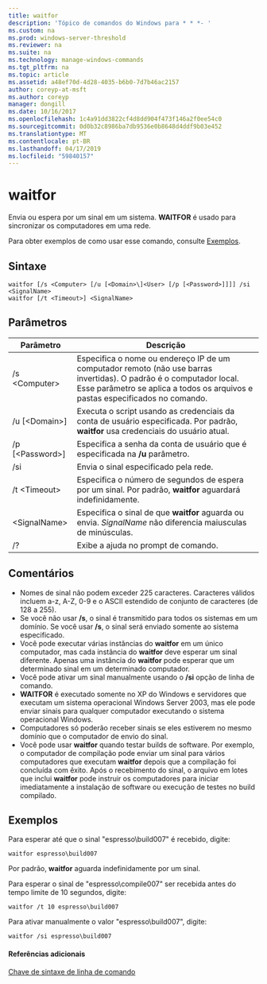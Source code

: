 ```yaml
---
title: waitfor
description: 'Tópico de comandos do Windows para * * *- '
ms.custom: na
ms.prod: windows-server-threshold
ms.reviewer: na
ms.suite: na
ms.technology: manage-windows-commands
ms.tgt_pltfrm: na
ms.topic: article
ms.assetid: a48ef70d-4d28-4035-b6b0-7d7b46ac2157
author: coreyp-at-msft
ms.author: coreyp
manager: dongill
ms.date: 10/16/2017
ms.openlocfilehash: 1c4a91dd3822cf4d8dd904f473f146a2f0ee54c0
ms.sourcegitcommit: 0d0b32c8986ba7db9536e0b8648d4ddf9b03e452
ms.translationtype: MT
ms.contentlocale: pt-BR
ms.lasthandoff: 04/17/2019
ms.locfileid: "59840157"
---
```

# <a name="waitfor"></a>waitfor



Envia ou espera por um sinal em um sistema. **WAITFOR** é usado para sincronizar os computadores em uma rede.

Para obter exemplos de como usar esse comando, consulte [Exemplos](#BKMK_examples).

## <a name="syntax"></a>Sintaxe

```
waitfor [/s <Computer> [/u [<Domain>\]<User> [/p [<Password>]]]] /si <SignalName>
waitfor [/t <Timeout>] <SignalName>
```

## <a name="parameters"></a>Parâmetros

|Parâmetro|Descrição|
|---------|-----------|
|/s \<Computer>|Especifica o nome ou endereço IP de um computador remoto (não use barras invertidas). O padrão é o computador local. Esse parâmetro se aplica a todos os arquivos e pastas especificados no comando.|
|/u [\<Domain>\]<User>|Executa o script usando as credenciais da conta de usuário especificada. Por padrão, **waitfor** usa credenciais do usuário atual.|
|/p [\<Password>]|Especifica a senha da conta de usuário que é especificada na **/u** parâmetro.|
|/si|Envia o sinal especificado pela rede.|
|/t \<Timeout>|Especifica o número de segundos de espera por um sinal. Por padrão, **waitfor** aguardará indefinidamente.|
|\<SignalName>|Especifica o sinal de que **waitfor** aguarda ou envia. *SignalName* não diferencia maiusculas de minúsculas.|
|/?|Exibe a ajuda no prompt de comando.|

## <a name="remarks"></a>Comentários

-   Nomes de sinal não podem exceder 225 caracteres. Caracteres válidos incluem a-z, A-Z, 0-9 e o ASCII estendido de conjunto de caracteres (de 128 a 255).
-   Se você não usar **/s**, o sinal é transmitido para todos os sistemas em um domínio. Se você usar **/s**, o sinal será enviado somente ao sistema especificado.
-   Você pode executar várias instâncias do **waitfor** em um único computador, mas cada instância do **waitfor** deve esperar um sinal diferente. Apenas uma instância do **waitfor** pode esperar que um determinado sinal em um determinado computador.
-   Você pode ativar um sinal manualmente usando o **/si** opção de linha de comando.
-   **WAITFOR** é executado somente no XP do Windows e servidores que executam um sistema operacional Windows Server 2003, mas ele pode enviar sinais para qualquer computador executando o sistema operacional Windows.
-   Computadores só poderão receber sinais se eles estiverem no mesmo domínio que o computador de envio do sinal.
-   Você pode usar **waitfor** quando testar builds de software. Por exemplo, o computador de compilação pode enviar um sinal para vários computadores que executam **waitfor** depois que a compilação foi concluída com êxito. Após o recebimento do sinal, o arquivo em lotes que inclui **waitfor** pode instruir os computadores para iniciar imediatamente a instalação de software ou execução de testes no build compilado.

## <a name="BKMK_examples"></a>Exemplos

Para esperar até que o sinal "espresso\build007" é recebido, digite:
```
waitfor espresso\build007
```
Por padrão, **waitfor** aguarda indefinidamente por um sinal.

Para esperar o sinal de "espresso\compile007" ser recebida antes do tempo limite de 10 segundos, digite:
```
waitfor /t 10 espresso\build007
```
Para ativar manualmente o valor "espresso\build007", digite:
```
waitfor /si espresso\build007
```

#### <a name="additional-references"></a>Referências adicionais

[Chave de sintaxe de linha de comando](command-line-syntax-key.md)